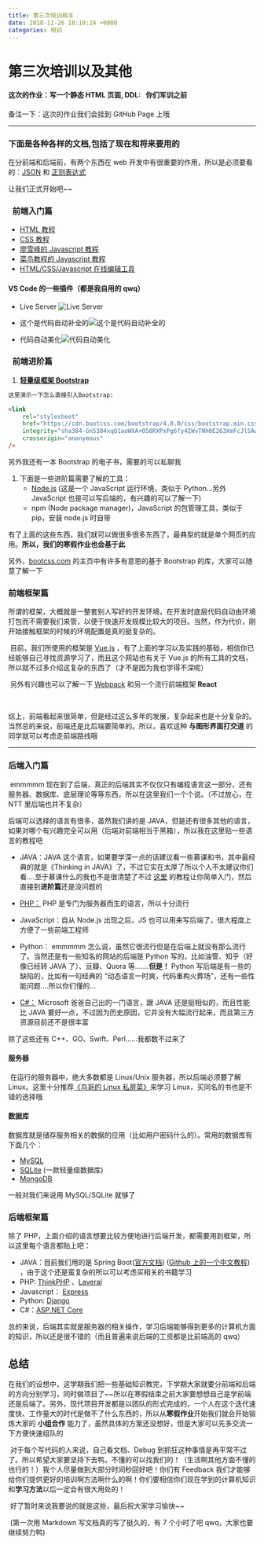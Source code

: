 ```yaml
---
title: 第三次培训相关
date: 2018-11-26 18:10:24 +0800
categories: 培训
---
```


# **第三次培训以及其他**

#### **这次的作业：写一个静态 HTML 页面, DDL:&ensp;** **你们军训之前**

备注一下：这次的作业我们会挂到 GitHub Page 上哦

---

### **下面是各种各样的文档,包括了现在和将来要用的**

在分前端和后端前，有两个东西在 web 开发中有很重要的作用，所以是必须要看的：[JSON](http://www.runoob.com/json/json-tutorial.html) 和 [正则表达式](http://www.runoob.com/regexp/regexp-tutorial.html)

让我们正式开始吧~~

### &ensp;**前端入门篇**

-   [HTML 教程](http://www.runoob.com/html/html-tutorial.html)
-   [CSS 教程](http://www.runoob.com/css/css-tutorial.html)
-   [廖雪峰的 Javascript 教程](https://www.liaoxuefeng.com/wiki/001434446689867b27157e896e74d51a89c25cc8b43bdb3000)
-   [菜鸟教程的 Javascript 教程](http://www.runoob.com/js/js-tutorial.html)
-   [HTML/CSS/Javascript 在线编辑工具](https://c.runoob.com/front-end/61)

#### VS Code 的一些插件（都是我自用的 qwq）

-   Live Server ![Live Server](http://fettergr.cn/image/1.png)

-   这个是代码自动补全的![这个是代码自动补全的](http://fettergr.cn/image/2.png)

-   代码自动美化![代码自动美化](http://fettergr.cn/image/3.png)

### &ensp;**前端进阶篇**

1. [**轻量级框架 Bootstrap**](https://v4.bootcss.com/)

```html
这里演示一下怎么直接引入Bootstrap:

<link
    rel="stylesheet"
    href="https://cdn.bootcss.com/bootstrap/4.0.0/css/bootstrap.min.css"
    integrity="sha384-Gn5384xqQ1aoWXA+058RXPxPg6fy4IWvTNh0E263XmFcJlSAwiGgFAW/dAiS6JXm"
    crossorigin="anonymous"
/>
```

另外我还有一本 Bootstrap 的电子书，需要的可以私聊我

1. 下面是一些进阶篇需要了解的工具：
    - [Node.js](http://nodejs.cn/) (这是一个 JavaScript 运行环境，类似于 Python...另外 JavaScript 也是可以写后端的，有兴趣的可以了解一下)
    - npm (Node package manager)，JavaScript 的包管理工具，类似于 pip，安装 node.js 时自带

​ 有了上面的这些东西，我们就可以做很多很多东西了，最典型的就是单个网页的应用。**所以，我们的寒假作业也会基于此**

另外，[bootcss.com](http://www.bootcss.com/) 的主页中有许多有意思的基于 Bootstrap 的库，大家可以随意了解一下</br>

### 前端框架篇

​ 所谓的框架，大概就是一整套别人写好的开发环境，在开发时底层代码自动由环境打包而不需要我们来管，以便于快速开发规模比较大的项目。当然，作为代价，刚开始接触框架的时候的环境配置是真的挺复杂的。

​ 目前，我们所使用的框架是 [Vue.js](https://cn.vuejs.org/) ，有了上面的学习以及实践的基础，相信你已经能够自己寻找资源学习了，而且这个网站也有关于 Vue.js 的所有工具的文档，所以就不过多介绍这复杂的东西了（才不是因为我也学得不深呢）

​ 另外有兴趣也可以了解一下 [Webpack](https://www.webpackjs.com/) 和另一个流行前端框架 **React**

​

​ 综上，前端看起来很简单，但是经过这么多年的发展，复杂起来也是十分复杂的。当然总的来说，前端还是比后端要简单的。所以，喜欢这种 **与图形界面打交道** 的同学就可以考虑走前端路线哦

---

### 后端入门篇

​ emmmmm 现在到了后端，真正的后端其实不仅仅只有编程语言这一部分，还有服务器、数据库、底层理论等等东西，所以在这里我们一个个说。（不过放心，在 NTT 里后端也并不复杂）

后端可以选择的语言有很多，虽然我们讲的是 JAVA，但是还有很多其他的语言，如果对哪个有兴趣完全可以用（后端对前端相当于黑箱），所以我在这里贴一些语言的教程吧

-   JAVA：JAVA 这个语言，如果要学深一点的话建议看一些慕课和书，其中最经典的就是《Thinking in JAVA》了，不过它实在太厚了所以个人不太建议你们看....至于慕课什么的我也不是很清楚了不过 [这里](http://www.runoob.com/java/java-tutorial.html) 的教程让你简单入门，然后直接到**进阶篇**还是没问题的

-   [PHP：](http://www.runoob.com/php/php-tutorial.html) PHP 是专门为服务器而生的语言，所以十分流行
-   JavaScript：自从 Node.js 出现之后，JS 也可以用来写后端了，很大程度上方便了一些前端工程师
-   Python： emmmmm 怎么说，虽然它很流行但是在后端上就没有那么流行了。当然还是有一些知名的网站的后端是 Python 写的，比如油管、知乎（好像已经转 JAVA 了）、豆瓣、Quora 等.......**但是！** Python 写后端是有一些的缺陷的，比如有一句经典的 “动态语言一时爽，代码重构火葬场”，还有一些性能问题....所以你们懂的...
-   [C#：](http://www.runoob.com/csharp/csharp-tutorial.html) Microsoft 爸爸自己出的一门语言，跟 JAVA 还是挺相似的，而且性能比 JAVA 要好一点，不过因为历史原因，它并没有大幅流行起来，而且第三方资源目前还不是很丰富

除了这些还有 C++、GO、Swift、Perl……我都数不过来了

#### 服务器

​ 在运行的服务器中，绝大多数都是 Linux/Unix 服务器，所以后端必须要了解 Linux。这里十分推荐[《鸟哥的 Linux 私房菜》](http://cn.linux.vbird.org/)来学习 Linux，买同名的书也是不错的选择哦

#### 数据库

数据库就是储存服务相关的数据的应用（比如用户密码什么的）。常用的数据库有下面几个：

-   [MySQL](http://www.runoob.com/mysql/mysql-tutorial.html)
-   [SQLite](http://www.runoob.com/sqlite/sqlite-tutorial.html) (一款轻量级数据库)
-   [MongoDB](http://www.runoob.com/mongodb/mongodb-tutorial.html)

一般对我们来说用 MySQL/SQLite 就够了

### 后端框架篇

除了 PHP，上面介绍的语言想要比较方便地进行后端开发，都需要用到框架，所以这里每个语言都贴上吧：

-   JAVA：目前我们用的是 Spring Boot([官方文档](https://docs.spring.io/spring-boot/docs/2.1.0.RELEASE/reference/htmlsingle/)) ([Github 上的一个中文教程](https://github.com/dyc87112/SpringBoot-Learning)) ，由于这个还是蛮复杂的所以可以考虑买相关的书籍学习
-   PHP: [ThinkPHP](http://www.thinkphp.cn/) 、[Laveral](https://laravel-china.org/docs/)
-   Javascript： [Express](http://expressjs.com/)
-   Python: [Django](https://docs.djangoproject.com/zh-hans/2.1/)
-   C#：[ASP.NET Core](https://docs.microsoft.com/zh-cn/aspnet/core/?view=aspnetcore-2.1)

总的来说，后端其实就是服务器的相关操作，学习后端能够得到更多的计算机方面的知识，所以还是很不错的（而且普遍来说后端的工资都是比前端高的 qwq）

## 总结

​ 在我们的设想中，这学期我们把一些基础知识教完，下学期大家就要分前端和后端的方向分别学习，同时做项目了~~所以在寒假结束之前大家要想想自己是学前端还是后端了。另外，现代项目开发都是以团队的形式完成的，一个人在这个迭代速度快、工作量大的时代是做不了什么东西的，所以从**寒假作业**开始我们就会开始锻炼大家的 **小组合作** 能力了，虽然具体的方案还没想好，但是大家可以先多交流一下方便快速组队的

​ 对于每个写代码的人来说，自己看文档、Debug 到抓狂这种事情是再平常不过了。所以希望大家要坚持下去鸭，不懂的可以找我们的！（生活啊其他方面不懂的也行的！）我个人尽量做到大部分时间秒回好吧！你们有 Feedback 我们才能够给你们提供更好的培训啊方法啊什么的啊！你们要相信你们现在学到的计算机知识和**学习方法**以后一定会有很大用处的！

​ 好了暂时来说我要说的就是这些，最后祝大家学习愉快~~

​ (第一次用 Markdown 写文档真的写了挺久的，有 7 个小时了吧 qwq，大家也要继续努力鸭)
